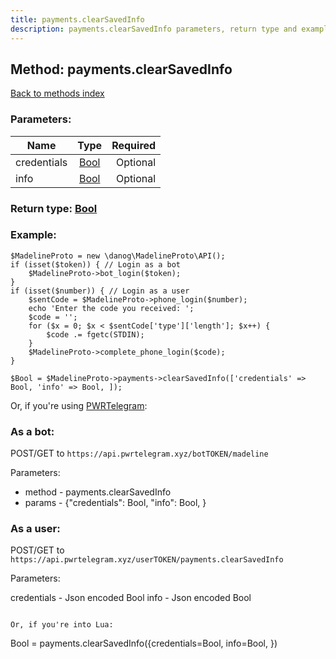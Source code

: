 ```yaml
---
title: payments.clearSavedInfo
description: payments.clearSavedInfo parameters, return type and example
---
```

## Method: payments.clearSavedInfo  
[Back to methods index](index.md)


### Parameters:

| Name     |    Type       | Required |
|----------|:-------------:|---------:|
|credentials|[Bool](../types/Bool.md) | Optional|
|info|[Bool](../types/Bool.md) | Optional|


### Return type: [Bool](../types/Bool.md)

### Example:


```
$MadelineProto = new \danog\MadelineProto\API();
if (isset($token)) { // Login as a bot
    $MadelineProto->bot_login($token);
}
if (isset($number)) { // Login as a user
    $sentCode = $MadelineProto->phone_login($number);
    echo 'Enter the code you received: ';
    $code = '';
    for ($x = 0; $x < $sentCode['type']['length']; $x++) {
        $code .= fgetc(STDIN);
    }
    $MadelineProto->complete_phone_login($code);
}

$Bool = $MadelineProto->payments->clearSavedInfo(['credentials' => Bool, 'info' => Bool, ]);
```

Or, if you're using [PWRTelegram](https://pwrtelegram.xyz):

### As a bot:

POST/GET to `https://api.pwrtelegram.xyz/botTOKEN/madeline`

Parameters:

* method - payments.clearSavedInfo
* params - {"credentials": Bool, "info": Bool, }



### As a user:

POST/GET to `https://api.pwrtelegram.xyz/userTOKEN/payments.clearSavedInfo`

Parameters:

credentials - Json encoded Bool
info - Json encoded Bool


```

Or, if you're into Lua:

```
Bool = payments.clearSavedInfo({credentials=Bool, info=Bool, })
```

